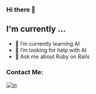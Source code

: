 ### Hi there 👋

<div>
  <h2>I'm currently ...</h2>
</div>

- 🌱 I’m currently learning AI
- 🤔 I’m looking for help with AI
- 💬 Ask me about Ruby on Rails

### Contact Me:

[![in]][in-link]

[in]: https://img.shields.io/badge/LinkedIn-0077B5?style=flat-square&logo=linkedin&logoColor=white

[in-link]: https://www.linkedin.com/in/e3matheus/
